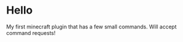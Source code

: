 Hello
=====

My first minecraft plugin that has a few small commands. Will accept command requests!
